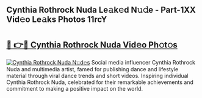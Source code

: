 ## Cynthia Rothrock Nuda Le𝚊k𝚎d N𝚞𝚍e - Part-1XX Vid𝚎o Le𝚊ks Photos 11rcY

# <h2><a href="http://fbfergc.evod.top/?m=Cynthia+Rothrock+Nuda">🔗 👉🔴 Cynthia Rothrock Nuda Vid𝚎o Ph𝚘t𝚘s</a></h2>

[![Cynthia Rothrock Nuda N𝚞d𝚎s](https://i.imgur.com/8V9OHl7.gif)](http://fbfergc.evod.top/?m=Cynthia+Rothrock+Nuda)
Social media influencer Cynthia Rothrock Nuda and multimedia artist, famed for publishing dance and lifestyle material through viral dance trends and short videos. Inspiring individual Cynthia Rothrock Nuda, celebrated for their remarkable achievements and commitment to making a positive impact on the world. 
